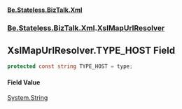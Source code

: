 #### [Be.Stateless.BizTalk.Xml](README.md 'README')
### [Be.Stateless.BizTalk.Xml](Be.Stateless.BizTalk.Xml.md 'Be.Stateless.BizTalk.Xml').[XslMapUrlResolver](XslMapUrlResolver.md 'Be.Stateless.BizTalk.Xml.XslMapUrlResolver')

## XslMapUrlResolver.TYPE_HOST Field

```csharp
protected const string TYPE_HOST = type;
```

#### Field Value
[System.String](https://docs.microsoft.com/en-us/dotnet/api/System.String 'System.String')